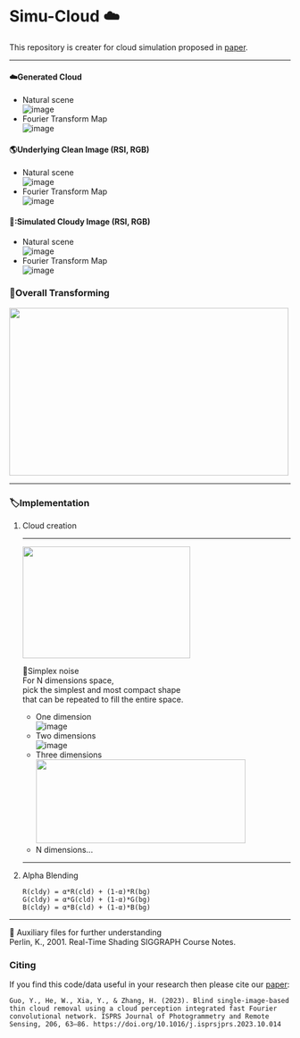 # Simu-Cloud :cloud:

This repository is creater for cloud simulation proposed in [paper](https://doi.org/10.1016/j.isprsjprs.2023.10.014).  
****  
####  :cloud:Generated Cloud
- Natural scene  
![image](https://github.com/Merryguoguo/Simu-clouds/assets/54757576/22b24757-3bd1-425c-af39-485bcdad45b2)
- Fourier Transform Map  
![image](https://github.com/Merryguoguo/Simu-clouds/assets/54757576/0806c01d-328b-4630-b95b-96ba793ed626)


#### 	:earth_americas:Underlying Clean Image (RSI, RGB)
- Natural scene  
![image](https://github.com/Merryguoguo/Simu-clouds/assets/54757576/ca347841-341d-4a1a-83ee-4bde7265d60f)
- Fourier Transform Map  
![image](https://github.com/Merryguoguo/Simu-clouds/assets/54757576/ecdfe81a-81c0-4a60-9c40-82d837c43845)


#### 	💫:Simulated Cloudy Image (RSI, RGB)
- Natural scene  
![image](https://github.com/Merryguoguo/Simu-clouds/assets/54757576/1d5506ad-59d5-4cc8-be1e-84e65731a8cb)
- Fourier Transform Map  
![image](https://github.com/Merryguoguo/Simu-clouds/assets/54757576/d991e938-6f88-42b6-aa83-d17096d085cc)


### :star2:Overall Transforming
<img width="500" height="300" src="https://github.com/Merryguoguo/Simu-clouds/assets/54757576/3d939061-1490-4a86-a0e5-f1e7ece9b968"/>

****  
### :label:Implementation
1. Cloud creation
   **********
   <img width="300" height="200" src="https://github.com/Merryguoguo/Simu-clouds/assets/54757576/6f706c83-23b1-43df-8b74-cb4d986e25b8"/>
   
    :petri_dish:Simplex noise  
     For N dimensions space,   
     pick the simplest and most compact shape  
     that can be repeated to fill the entire space.
     + One dimension  
       ![image](https://github.com/Merryguoguo/Simu-clouds/assets/54757576/3d8889bf-4b3e-4de7-816f-15b2ae61094f)  
     + Two dimensions  
       ![image](https://github.com/Merryguoguo/Simu-clouds/assets/54757576/10a6d40f-e398-4e49-8dee-1ed70b75cff0)
     + Three dimensions    
       <img width="375" height="150" src="https://github.com/Merryguoguo/Simu-clouds/assets/54757576/c63f1e78-bc01-4088-9cab-99ef313afd82"/>
     + N dimensions...
   **********
3. Alpha Blending  
   ```
   R(cldy) = α*R(cld) + (1-α)*R(bg)
   G(cldy) = α*G(cld) + (1-α)*G(bg)
   B(cldy) = α*B(cld) + (1-α)*B(bg)
   ```     
****  
:crescent_moon: Auxiliary files for further understanding  
Perlin, K., 2001. Real-Time Shading SIGGRAPH Course Notes.

### Citing 
If you find this code/data useful in your research then please cite our [paper](https://doi.org/10.1016/j.isprsjprs.2023.10.014):
```
Guo, Y., He, W., Xia, Y., & Zhang, H. (2023). Blind single-image-based thin cloud removal using a cloud perception integrated fast Fourier convolutional network. ISPRS Journal of Photogrammetry and Remote Sensing, 206, 63–86. https://doi.org/10.1016/j.isprsjprs.2023.10.014
```



